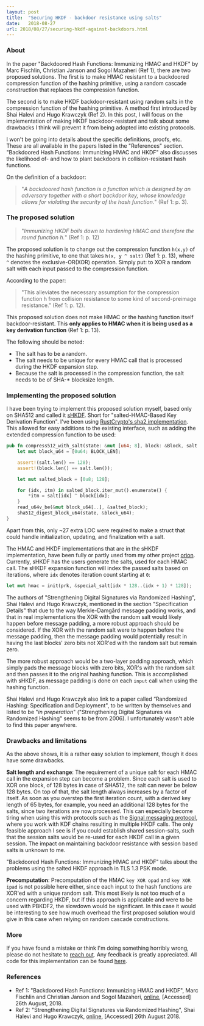 ```yaml
---
layout: post
title:  "Securing HKDF - backdoor resistance using salts"
date:   2018-08-27
url: 2018/08/27/securing-hkdf-against-backdoors.html
---
```


### About
In the paper "Backdoored Hash Functions: Immunizing HMAC and HKDF" by Marc Fischlin, Christian Janson and Sogol Mazaheri (Ref 1), there are two proposed solutions. The first is to make HMAC resistant to a backdoored compression function of the hashing primitive, using a random cascade construction that replaces the compression function.

The second is to make HKDF backdoor-resistant using random salts in the compression function of the hashing primitive. A method first introduced by Shai Halevi and Hugo Krawczyk (Ref 2). In this post, I will focus on the implementation of making HKDF backdoor-resistant and talk about some drawbacks I think will prevent it from being adopted into existing protocols.

I won't be going into details about the specific definitions, proofs, etc. These are all available in the papers listed in the "References" section. "Backdoored Hash Functions: Immunizing HMAC and HKDF" also discusses the likelihood of- and how to plant backdoors in collision-resistant hash functions.

On the definition of a backdoor:
> "_A backdoored hash function is a function which is designed by an adversary together with a short backdoor
key, whose knowledge allows for violating the security of the hash function._" (Ref 1: p. 3).

### The proposed solution

> "_Immunizing HKDF boils down to hardening HMAC and therefore the round function h._" (Ref 1: p. 12)

The proposed solution is to change out the compression function `h(x,y)` of the hashing primitive, to one that takes `h(x, y ^ salt)` (Ref 1: p. 13), where `^` denotes the exclusive-OR(XOR) operation. Simply put: to XOR a random salt with each input passed to the compression function.

According to the paper:
> "This alleviates the necessary assumption for the compression function h from collision resistance to some kind of second-preimage resistance." (Ref 1: p. 12).

This proposed solution does not make HMAC or the hashing function itself backdoor-resistant. This **only applies to HMAC when it is being used as a key derivation function** (Ref 1: p. 13).

The following should be noted:
  - The salt has to be a random.
  - The salt needs to be unique for every HMAC call that is processed during the HKDF expansion step.
  - Because the salt is processed in the compression function, the salt needs to be of SHA-* blocksize length.

### Implementing the proposed solution
I have been trying to implement this proposed solution myself, based only on SHA512 and called it [sHKDF](https://github.com/brycx/sHKDF). Short for "salted-HMAC-Based Key Derivation Function". I've been using [RustCrypto's sha2 implementation](https://github.com/RustCrypto/hashes). This allowed for easy additions to the existing interface, such as adding the extended compression function to be used:
```rust
pub fn compress512_with_salt(state: &mut [u64; 8], block: &Block, salt: &[u8]) {
    let mut block_u64 = [0u64; BLOCK_LEN];

    assert!(salt.len() == 128);
    assert!(block.len() == salt.len());

    let mut salted_block = [0u8; 128];

    for (idx, itm) in salted_block.iter_mut().enumerate() {
        *itm = salt[idx] ^ block[idx];
    }
    read_u64v_be(&mut block_u64[..], &salted_block);
    sha512_digest_block_u64(state, &block_u64);
}
```
Apart from this, only ~27 extra LOC were required to make a struct that could
handle initialization, updating, and finalization with a salt.

The HMAC and HKDF implementations that are in the sHKDF implementation, have been fully or partly used from my other project [orion](https://github.com/brycx/orion). Currently, sHKDF  has the users generate the salts, used for each HMAC call. The sHKDF expansion function will index the passed salts based on iterations, where `idx` denotes iteration count starting at `0`:
```rust
let mut hmac = init(prk, &special_salt[idx * 128..(idx + 1) * 128]);
```

The authors of "Strengthening Digital Signatures via Randomized Hashing", Shai Halevi and Hugo Krawczyk, mentioned in the section "Specification Details" that due to the way Merkle-Damgård message padding works, and that in real implementations the XOR with the random salt would likely happen before message padding, a more robust approach should be considered. If the XOR with the random salt were to happen before the message padding, then the message padding would potentially result in having the last blocks' zero bits not XOR'ed with the random salt but remain zero.

The more robust approach would be a two-layer padding approach, which simply pads the message blocks with zero bits, XOR's with the random salt and then passes it to the original hashing function. This is accomplished with sHKDF, as message padding is done on each `input` call when using the hashing function.

Shai Halevi and Hugo Krawczyk also link to a paper called “Randomized Hashing: Specification and Deployment", to be written by themselves and listed to be "_in preperation_" ("Strengthening Digital Signatures via Randomized Hashing" seems to be from 2006). I unfortunately wasn't able to find this paper anywhere.

### Drawbacks and limitations
As the above shows, it is a rather easy solution to implement, though it does have some drawbacks.

**Salt length and exchange**: The requirement of a unique salt for each HMAC call in the expansion step can become a problem. Since each salt is used to XOR one block, of 128 bytes in case of SHA512, the salt can never be below 128 bytes. On top of that, the salt length always increases by a factor of itself. As soon as you overstep the first iteration count, with a derived key length of 65 bytes, for example, you need an additional 128 bytes for the salts, since two iterations are now processed. This can especially become tiring when using this with protocols such as the [Signal messaging protocol](https://www.signal.org/docs/specifications/doubleratchet/), where you work with KDF chains resulting in multiple HKDF calls. The only feasible approach I see is if you could establish shared session-salts, such that the session salts would be re-used for each HKDF call in a given session. The impact on maintaining backdoor resistance with session based salts is unknown to me.

"Backdoored Hash Functions: Immunizing HMAC and HKDF" talks about the problems using the salted HKDF approach in TLS 1.3 PSK mode.

**Precomputation**: Precomputation of the HMAC `key XOR opad` and `key XOR ipad` is not possible here either, since each input to the hash functions are XOR'ed with a unique random salt. This most likely is not too much of a concern regarding HKDF, but if this approach is applicable and were to be used with PBKDF2, the slowdown would be significant. In this case it would be interesting to see how much overhead the first proposed solution would give in this case when relying on random cascade constructions.

### More
If you have found a mistake or think I'm doing something horribly wrong, please do not hesitate to [reach out](https://brycx.github.io/contact). Any feedback is greatly appreciated. All code for this implementation can be found [here](https://github.com/brycx/sHKDF).


### References
- Ref 1: "Backdoored Hash Functions: Immunizing HMAC and HKDF",  Marc Fischlin and Christian Janson and Sogol Mazaheri, [online](https://eprint.iacr.org/2018/362.pdf), [Accessed] 26th August, 2018.
- Ref 2: "Strengthening Digital Signatures via Randomized Hashing", Shai Halevi and Hugo Krawczyk, [online](https://www.iacr.org/archive/crypto2006/41170039/41170039.pdf), [Accessed] 26th August 2018.
